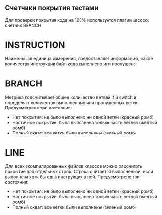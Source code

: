 ## Счетчики покрытия тестами
Для проверки покрытия кода на 100% используется плагин Jacoco: счетчик BRANCH

# INSTRUCTION
Наименьшая единица измерения, предоставляет информацию, какое количество инструкций байт-кода выполнено или пропущено.

# BRANCH
Метрика подсчитывает общее количество ветвей if и switch и определяет количество выполненных или пропущенных веток. Предусмотрено три состояния:

* Нет покрытия: не было выполнено ни одной ветки (красный ромб)
* Частичное покрытие: была выполнена только часть ветвей (желтый ромб)
* Полный охват: все ветки были выполнены (зеленый ромб)
# LINE
Для всех скомпилированных файлов классов можно рассчитать покрытие для отдельных строк. Строка считается выполненной, если выполнена хотя бы одна инструкция в ней. Предусмотрено три состояния:
* Нет покрытия: не было выполнено ни одной ветки (красный ромб)
* Частичное покрытие: была выполнена только часть ветвей (желтый ромб)
* Полный охват: все ветки были выполнены (зеленый ромб)
